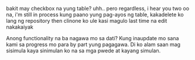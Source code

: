 bakit may checkbox na yung table? uhh.. pero regardless, i hear you two oo na, i'm still in process kung paano yung pag-ayos ng table, kakadelete ko lang ng repository then clinone ko ule kasi magulo last time na edit nakakaiyak 


Anong functionality na ba nagawa mo sa dati? Kung inaupdate mo sana kami sa progress mo para by part yung pagagawa. Di ko alam saan mag sisimula kaya sinimulan ko na sa mga pwede at kayang simulan. 
